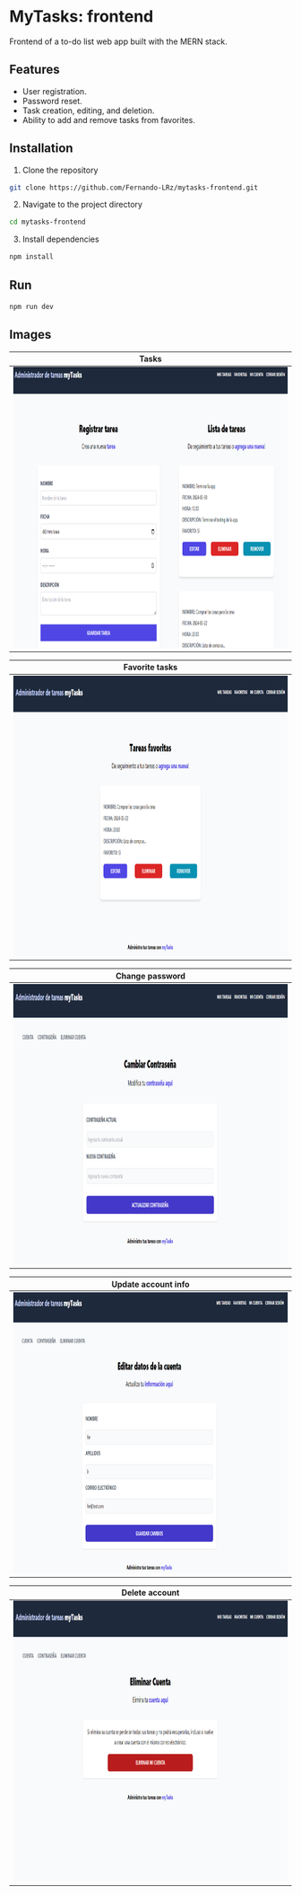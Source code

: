 # MyTasks: frontend
Frontend of a to-do list web app built with the MERN stack.

## Features
* User registration.
* Password reset.
* Task creation, editing, and deletion.
* Ability to add and remove tasks from favorites.
  
## Installation
1. Clone the repository
```bash
git clone https://github.com/Fernando-LRz/mytasks-frontend.git
``` 
2. Navigate to the project directory
```bash
cd mytasks-frontend
```
3. Install dependencies
```bash
npm install
```

## Run
```bash
npm run dev
```

## Images
| Tasks                                                            |
| ---------------------------------------------------------------- |
| <img src="images/tasks.png" width="950" height="500"/>           |

| Favorite tasks                                                   |
| ---------------------------------------------------------------- |
| <img src="images/favorite-tasks.png" width="950" height="500"/>  |

| Change password                                                  |
| ---------------------------------------------------------------- |
| <img src="images/change-password.png" width="950" height="500"/> |

| Update account info                                              |
| ---------------------------------------------------------------- |
| <img src="images/update-account.png" width="950" height="500"/>  |

| Delete account                                                   |
| ---------------------------------------------------------------- |
| <img src="images/delete-account.png" width="950" height="500"/>  |
